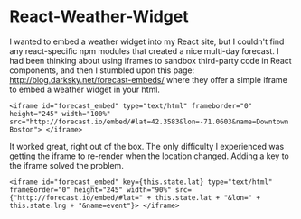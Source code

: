 # React-Weather-Widget

I wanted to embed a weather widget into my React site, but I couldn't find any react-specific npm modules that created a nice multi-day forecast. I had been thinking about using iframes to sandbox third-party code in React components, and then I stumbled upon this page: http://blog.darksky.net/forecast-embeds/ where they offer a simple iframe to embed a weather widget in your html.

 `<iframe id="forecast_embed" type="text/html" frameborder="0" height="245" width="100%" src="http://forecast.io/embed/#lat=42.3583&lon=-71.0603&name=Downtown Boston"> </iframe>` 

It worked great, right out of the box. The only difficulty I experienced was getting the iframe to re-render when the location changed. Adding a key to the iframe solved the problem. 

`<iframe id="forecast_embed" key={this.state.lat} type="text/html" frameBorder="0" height="245" width="90%" src={"http://forecast.io/embed/#lat=" + this.state.lat + "&lon=" + this.state.lng + "&name=event"}> </iframe>`
